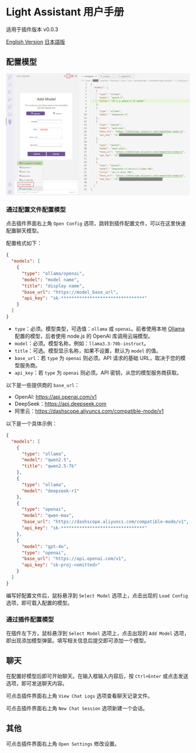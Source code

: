 # Light Assistant 用户手册

适用于插件版本 v0.0.3

[English Version](user-manual.md)
[日本語版](user-manual_ja.md)

## 配置模型

![](img/manual/01.png)

### 通过配置文件配置模型

点击插件界面右上角 `Open Config` 选项，跳转到插件配置文件，可以在这里快速配置聊天模型。

配置格式如下：

```json
{
  "models": [
    {
      "type": "ollama/openai",
      "model": "model name",
      "title": "display name",
      "base_url": "https://model_base_url",
      "api_key": "sk-********************************"
    }
  ]
}
```

- `type`：必须。模型类型，可选值：`ollama` 或 `openai`。前者使用本地 [Ollama](https://github.com/ollama/ollama) 配置的模型，后者使用 node.js 的 OpenAI 库调用云端模型。
- `model`：必须。模型名称，例如：`llama3.3-70b-instruct`。
- `title`：可选。模型显示名称，如果不设置，默认为 `model` 的值。
- `base_url`：若 `type` 为 `openai` 则必须。API 请求的基础 URL，取决于您的模型服务商。
- `api_key`：若 `type` 为 `openai` 则必须。API 密钥，从您的模型服务商获取。

以下是一些提供商的 `base_url`：
- OpenAI: https://api.openai.com/v1
- DeepSeek：https://api.deepseek.com
- 阿里云：https://dashscope.aliyuncs.com/compatible-mode/v1

以下是一个具体示例：

```json
{
  "models": [
    {
      "type": "ollama",
      "model": "qwen2.5",
      "title": "qwen2.5-7b"
    },
    {
      "type": "ollama",
      "model": "deepseek-r1"
    },
    {
      "type": "openai",
      "model": "qwen-max",
      "base_url": "https://dashscope.aliyuncs.com/compatible-mode/v1",
      "api_key": "sk-********************************"
    },
    {
      "model": "gpt-4o",
      "type": "openai",
      "base_url": "https://api.openai.com/v1",
      "api_key": "sk-proj-<omitted>"
    }
  ]
}
```

编写好配置文件后，鼠标悬浮到 `Select Model` 选项上，点击出现的 `Load Config` 选项，即可载入配置的模型。

### 通过插件配置模型

在插件左下方，鼠标悬浮到 `Select Model` 选项上，点击出现的 `Add Model` 选项，即出现添加模型弹窗。填写相关信息后提交即可添加一个模型。

## 聊天

在配置好模型后即可开始聊天。在输入框输入内容后，按 `Ctrl+Enter` 或点击发送选项，即可发送聊天内容。

可点击插件界面右上角 `View Chat Logs` 选项查看聊天记录文件。

可点击插件界面右上角 `New Chat Session` 选项新建一个会话。

## 其他

可点击插件界面右上角 `Open Settings` 修改设置。